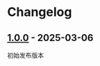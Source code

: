# Changelog

## [1.0.0] - 2025-03-06

初始发布版本

[1.0.0]: https://github.com/CakeAL/shell_assistant/releases/tag/v1.0.0